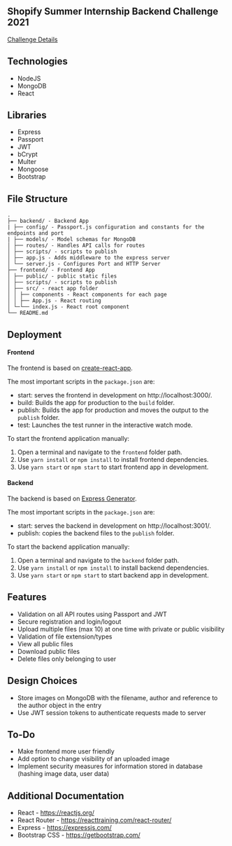 ## Shopify Summer Internship Backend Challenge 2021

[Challenge Details](https://docs.google.com/document/d/1ZKRywXQLZWOqVOHC4JkF3LqdpO3Llpfk_CkZPR8bjak/edit)

## Technologies 
- NodeJS
- MongoDB
- React

## Libraries
- Express
- Passport
- JWT
- bCrypt
- Multer
- Mongoose
- Bootstrap

## File Structure
```
.
├── backend/ - Backend App
| ├── config/ - Passport.js configuration and constants for the endpoints and port 
| ├── models/ - Model schemas for MongoDB
│ ├── routes/ - Handles API calls for routes
│ ├── scripts/ - scripts to publish
│ ├── app.js - Adds middleware to the express server
│ └── server.js - Configures Port and HTTP Server
├── frontend/ - Frontend App
│ ├── public/ - public static files
│ ├── scripts/ - scripts to publish
│ ├── src/ - react app folder
│ │ ├── components - React components for each page
│ │ ├── App.js - React routing
│ └─└── index.js - React root component
└── README.md
```

## Deployment

#### Frontend

The frontend is based on [create-react-app](https://github.com/facebook/create-react-app).

The most important scripts in the `package.json` are:
  - start: serves the frontend in development on http://localhost:3000/.
  - build: Builds the app for production to the `build` folder.
  - publish: Builds the app for production and moves the output to the `publish` folder.
  - test: Launches the test runner in the interactive watch mode.

To start the frontend application manually:
  1. Open a terminal and navigate to the `frontend` folder path.
  2. Use `yarn install` or `npm install` to install frontend dependencies.
  3. Use `yarn start` or `npm start` to start frontend app in development.

#### Backend

The backend is based on [Express Generator](https://expressjs.com/en/starter/generator.html).

The most important scripts in the `package.json` are:
  - start: serves the backend in development on http://localhost:3001/.
  - publish: copies the backend files to the `publish` folder.

To start the backend application manually:
  1. Open a terminal and navigate to the `backend` folder path.
  2. Use `yarn install` or `npm install` to install backend dependencies.
  3. Use `yarn start` or `npm start` to start backend app in development.


## Features
- Validation on all API routes using Passport and JWT
- Secure registration and login/logout
- Upload multiple files (max 10) at one time with private or public visibility
- Validation of file extension/types 
- View all public files
- Download public files
- Delete files only belonging to user


## Design Choices
- Store images on MongoDB with the filename, author and reference to the author object in the entry
- Use JWT session tokens to authenticate requests made to server


## To-Do
- Make frontend more user friendly 
- Add option to change visibility of an uploaded image
- Implement security measures for information stored in database (hashing image data, user data)



## Additional Documentation

- React - https://reactjs.org/
- React Router - https://reacttraining.com/react-router/
- Express - https://expressjs.com/
- Bootstrap CSS - https://getbootstrap.com/
